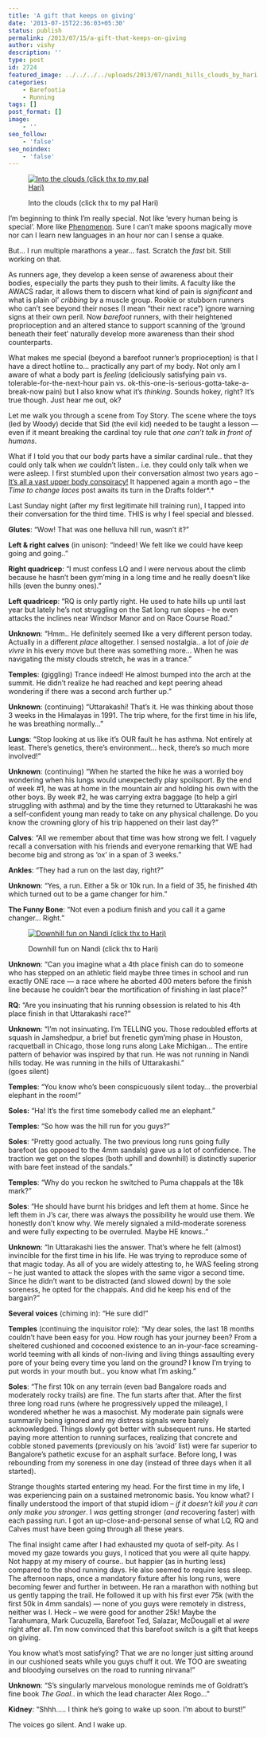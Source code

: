 ```yaml
---
title: 'A gift that keeps on giving'
date: '2013-07-15T22:36:03+05:30'
status: publish
permalink: /2013/07/15/a-gift-that-keeps-on-giving
author: vishy
description: ''
type: post
id: 2724
featured_image: ../../../../uploads/2013/07/nandi_hills_clouds_by_hari.jpg
categories: 
    - Barefootia
    - Running
tags: []
post_format: []
image:
    - ''
seo_follow:
    - 'false'
seo_noindex:
    - 'false'
---
```

<figure aria-describedby="caption-attachment-2736" class="wp-caption alignleft" id="attachment_2736" style="width: 274px">

[![Into the clouds (click thx to my pal Hari)](../../../../uploads/2013/07/nandi_hills_clouds_by_hari.jpg)](http://www.ulaar.com/wp-content/uploads/2013/07/nandi_hills_clouds_by_hari.jpg)<figcaption class="wp-caption-text" id="caption-attachment-2736">Into the clouds (click thx to my pal Hari)</figcaption></figure>

I’m beginning to think I’m really special. Not like ‘every human being is special’. More like [Phenomenon](http://www.imdb.com/title/tt0117333/). Sure I can’t make spoons magically move nor can I learn new languages in an hour nor can I sense a quake.

But… I run multiple marathons a year… fast. Scratch the *fast* bit. Still working on that.

As runners age, they develop a keen sense of awareness about their bodies, especially the parts they push to their limits. A faculty like the AWACS radar, it allows them to discern what kind of pain is *significant* and what is plain ol’ *cribbing* by a muscle group. Rookie or stubborn runners who can’t see beyond their noses (I mean “their next race”) ignore warning signs at their own peril. Now *barefoot* runners, with their heightened proprioception and an altered stance to support scanning of the ‘ground beneath their feet’ naturally develop more awareness than their shod counterparts.

What makes me special (beyond a barefoot runner’s proprioception) is that I have a direct hotline to… practically any part of my body. Not only am I aware of what a body part is *feeling* (deliciously satisfying pain vs. tolerable-for-the-next-hour pain vs. ok-this-one-is-serious-gotta-take-a-break-now pain) but I also know what it’s *thinking*. Sounds hokey, right? It’s true though. Just hear me out, ok?

Let me walk you through a scene from Toy Story. The scene where the toys (led by Woody) decide that Sid (the evil kid) needed to be taught a lesson — even if it meant breaking the cardinal toy rule that *one can’t talk in front of humans*.

What if I told you that our body parts have a similar cardinal rule.. that they could only talk when *we* couldn’t listen.. i.e. they could only talk when we were asleep. I first stumbled upon their conversation almost two years ago – [It’s all a vast upper body conspiracy!](http://www.ulaar.com/2012/06/14/its-all-a-vast-upper-body-conspiracy/) It happened again a month ago – the *Time to change laces* post awaits its turn in the Drafts folder*.*

Last Sunday night (after my first legitimate hill training run), I tapped into their conversation for the third time. THIS is why I feel special and blessed.

**Glutes**: “Wow! That was one helluva hill run, wasn’t it?”

**Left &amp; right calves** (in unison): “Indeed! We felt like we could have keep going and going..”

**Right quadricep**: “I must confess LQ and I were nervous about the climb because he hasn’t been gym’ming in a long time and he really doesn’t like hills (even the bunny ones).”

**Left quadricep**: “RQ is only partly right. He used to hate hills up until last year but lately he’s not struggling on the Sat long run slopes – he even attacks the inclines near Windsor Manor and on Race Course Road.”

**Unknown**: “Hmm.. He definitely seemed like a very different person today. Actually in a different *place* altogether. I sensed nostalgia.. a lot of *joie de vivre* in his every move but there was something more… When he was navigating the misty clouds stretch, he was in a trance.”

**Temples**: (giggling) Trance indeed! He almost bumped into the arch at the summit. He didn’t realize he had reached and kept peering ahead wondering if there was a second arch further up.”

**Unknown**: (continuing) “Uttarakashi! That’s it. He was thinking about those 3 weeks in the Himalayas in 1991. The trip where, for the first time in his life, he was breathing normally…”

**Lungs**: “Stop looking at us like it’s OUR fault he has asthma. Not entirely at least. There’s genetics, there’s environment… heck, there’s so much more involved!”

**Unknown**: (continuing) “When he started the hike he was a worried boy wondering when his lungs would unexpectedly play spoilsport. By the end of week #1, he was at home in the mountain air and holding his own with the other boys. By week #2, he was carrying extra baggage (to help a girl struggling with asthma) and by the time they returned to Uttarakashi he was a self-confident young man ready to take on any physical challenge. Do you know the crowning glory of his trip happened on their last day?”

**Calves**: “All we remember about that time was how strong we felt. I vaguely recall a conversation with his friends and everyone remarking that WE had become big and strong as ‘ox’ in a span of 3 weeks.”

**Ankles**: “They had a run on the last day, right?”

**Unknown**: “Yes, a run. Either a 5k or 10k run. In a field of 35, he finished 4th which turned out to be a game changer for him.”

**The Funny Bone**: “Not even a podium finish and you call it a game changer… Right.”

<figure aria-describedby="caption-attachment-2737" class="wp-caption alignright" id="attachment_2737" style="width: 300px">

[![Downhill fun on Nandi (click thx to Hari)](../../../../uploads/2013/07/nandi_hills_by_hari_2.jpg)](http://www.ulaar.com/wp-content/uploads/2013/07/nandi_hills_by_hari_2.jpg)<figcaption class="wp-caption-text" id="caption-attachment-2737">Downhill fun on Nandi (click thx to Hari)</figcaption></figure>

**Unknown**: “Can you imagine what a 4th place finish can do to someone who has stepped on an athletic field maybe three times in school and run exactly ONE race — a race where he aborted 400 meters before the finish line because he couldn’t bear the mortification of finishing in last place?”

**RQ**: “Are you insinuating that his running obsession is related to his 4th place finish in that Uttarakashi race?”

**Unknown**: “I’m not insinuating. I’m TELLING you. Those redoubled efforts at squash in Jamshedpur, a brief but frenetic gym’ming phase in Houston, racquetball in Chicago, those long runs along Lake Michigan… The entire pattern of behavior was inspired by that run. He was not running in Nandi hills today. He was running in the hills of Uttarakashi.”  
(goes silent)

**Temples**: “You know who’s been conspicuously silent today… the proverbial elephant in the room!”

**Soles:** “Ha! It’s the first time somebody called me an elephant.”

**Temples**: “So how was the hill run for you guys?”

****Soles****: “Pretty good actually. The two previous long runs going fully barefoot (as opposed to the 4mm sandals) gave us a lot of confidence. The traction we get on the slopes (both uphill and downhill) is distinctly superior with bare feet instead of the sandals.”

**Temples**: “Why do you reckon he switched to Puma chappals at the 18k mark?”

**Soles**: “He should have burnt his bridges and left them at home. Since he left them in J’s car, there was always the possibility he would use them. We honestly don’t know why. We merely signaled a mild-moderate soreness and were fully expecting to be overruled. Maybe HE knows..”

**Unknown**: “In Uttarakashi lies the answer. That’s where he felt (almost) invincible for the first time in his life. He was trying to reproduce some of that magic today. As all of you are widely attesting to, he WAS feeling strong – he just wanted to attack the slopes with the same vigor a second time. Since he didn’t want to be distracted (and slowed down) by the sole soreness, he opted for the chappals. And did he keep his end of the bargain?”

**Several voices** (chiming in): “He sure did!”

**Temples** (continuing the inquisitor role): “My dear soles, the last 18 months couldn’t have been easy for you. How rough has your journey been? From a sheltered cushioned and cocooned existence to an in-your-face screaming-world teeming with all kinds of non-living and living things assaulting every pore of your being every time you land on the ground? I know I’m trying to put words in your mouth but.. you know what I’m asking.”

**Soles**: “The first 10k on any terrain (even bad Bangalore roads and moderately rocky trails) are fine. The fun starts after that. After the first three long road runs (where he progressively upped the mileage), I wondered whether he was a masochist. My moderate pain signals were summarily being ignored and my distress signals were barely acknowledged. Things slowly got better with subsequent runs. He started paying more attention to running surfaces, realizing that concrete and cobble stoned pavements (previously on his ‘avoid’ list) were far superior to Bangalore’s pathetic excuse for an asphalt surface. Before long, I was rebounding from my soreness in one day (instead of three days when it all started).

Strange thoughts started entering my head. For the first time in my life, I was experiencing pain on a sustained metronomic basis. You know what? I finally understood the import of that stupid idiom – *<span style="text-decoration: underline;">i</span>f it doesn’t kill you it can only make you stronger*. I *was* getting stronger (*and* recovering faster) with each passing run. I got an up-close-and-personal sense of what LQ, RQ and Calves must have been going through all these years.

The final insight came after I had exhausted my quota of self-pity. As I moved my gaze towards you guys, I noticed that you were all quite happy. Not happy at my misery of course.. but happier (as in hurting less) compared to the shod running days. He also seemed to require less sleep. The afternoon naps, once a mandatory fixture after his long runs, were becoming fewer and further in between. He ran a marathon with nothing but us gently tapping the trail. He followed it up with his first ever 75k (with the first 50k in 4mm sandals) — none of you guys were remotely in distress, neither was I. Heck – we were good for another 25k! Maybe the Tarahumara, Mark Cucuzella, Barefoot Ted, Salazar, McDougall et al *were* right after all. I’m now convinced that this barefoot switch is a gift that keeps on giving.

You know what’s most satisfying? That we are no longer just sitting around in our cushioned seats while you guys chuff it out. We TOO are sweating and bloodying ourselves on the road to running nirvana!”

**Unknown**: “S’s singularly marvelous monologue reminds me of Goldratt’s fine book *The Goal*.. in which the lead character Alex Rogo…”

**Kidney**: “Shhh….. I think he’s going to wake up soon. I’m about to burst!”

The voices go silent. And I wake up.

